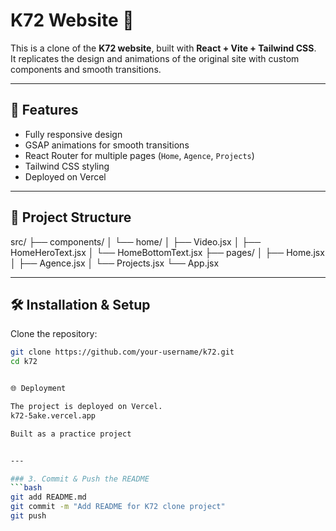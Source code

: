 # K72 Website 🎨

This is a clone of the **K72 website**, built with **React + Vite + Tailwind CSS**.  
It replicates the design and animations of the original site with custom components and smooth transitions.

---

## 🚀 Features
- Fully responsive design
- GSAP animations for smooth transitions
- React Router for multiple pages (`Home`, `Agence`, `Projects`)
- Tailwind CSS styling
- Deployed on Vercel

---

## 📂 Project Structure
src/
├── components/
│ └── home/
│ ├── Video.jsx
│ ├── HomeHeroText.jsx
│ └── HomeBottomText.jsx
├── pages/
│ ├── Home.jsx
│ ├── Agence.jsx
│ └── Projects.jsx
└── App.jsx


---

## 🛠️ Installation & Setup

Clone the repository:
```bash
git clone https://github.com/your-username/k72.git
cd k72


🌐 Deployment

The project is deployed on Vercel.
k72-5ake.vercel.app

Built as a practice project


---

### 3. Commit & Push the README
```bash
git add README.md
git commit -m "Add README for K72 clone project"
git push
